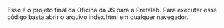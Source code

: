 Esse é o projeto final da Oficina da JS para a Pretalab. 
Para executar esse código basta abrir o arquivo index.html em qualquer navegador.
